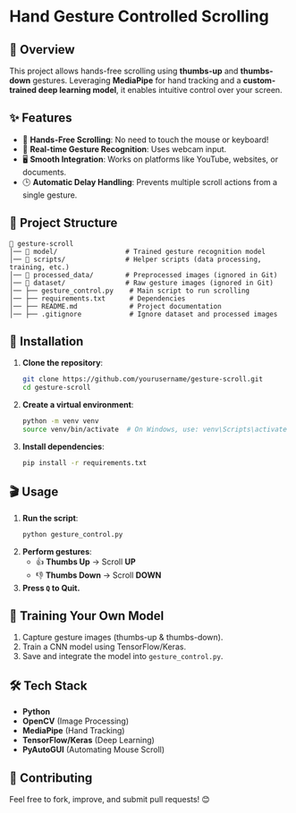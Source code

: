 # Hand Gesture Controlled Scrolling

## 🚀 Overview
This project allows hands-free scrolling using **thumbs-up** and **thumbs-down** gestures. Leveraging **MediaPipe** for hand tracking and a **custom-trained deep learning model**, it enables intuitive control over your screen.

## ✨ Features
- 👋 **Hands-Free Scrolling**: No need to touch the mouse or keyboard!
- 🎥 **Real-time Gesture Recognition**: Uses webcam input.
- 🖥️ **Smooth Integration**: Works on platforms like YouTube, websites, or documents.
- 🕒 **Automatic Delay Handling**: Prevents multiple scroll actions from a single gesture.

## 📂 Project Structure
```
📁 gesture-scroll
│── 📂 model/                 # Trained gesture recognition model
│── 📂 scripts/               # Helper scripts (data processing, training, etc.)
│── 📂 processed_data/        # Preprocessed images (ignored in Git)
│── 📂 dataset/               # Raw gesture images (ignored in Git)
│── ├── gesture_control.py    # Main script to run scrolling
│── ├── requirements.txt      # Dependencies
│── ├── README.md             # Project documentation
│── ├── .gitignore            # Ignore dataset and processed images
```

## 🔧 Installation
1. **Clone the repository**:
   ```sh
   git clone https://github.com/yourusername/gesture-scroll.git
   cd gesture-scroll
   ```
2. **Create a virtual environment**:
   ```sh
   python -m venv venv
   source venv/bin/activate  # On Windows, use: venv\Scripts\activate
   ```
3. **Install dependencies**:
   ```sh
   pip install -r requirements.txt
   ```

## 🎬 Usage
1. **Run the script**:
   ```sh
   python gesture_control.py
   ```
2. **Perform gestures**:
   - 👍 **Thumbs Up** → Scroll **UP**
   - 👎 **Thumbs Down** → Scroll **DOWN**
3. **Press `Q` to Quit.**

## 🤖 Training Your Own Model
1. Capture gesture images (thumbs-up & thumbs-down).
2. Train a CNN model using TensorFlow/Keras.
3. Save and integrate the model into `gesture_control.py`.

## 🛠️ Tech Stack
- **Python**
- **OpenCV** (Image Processing)
- **MediaPipe** (Hand Tracking)
- **TensorFlow/Keras** (Deep Learning)
- **PyAutoGUI** (Automating Mouse Scroll)



## 🌟 Contributing
Feel free to fork, improve, and submit pull requests! 😊




